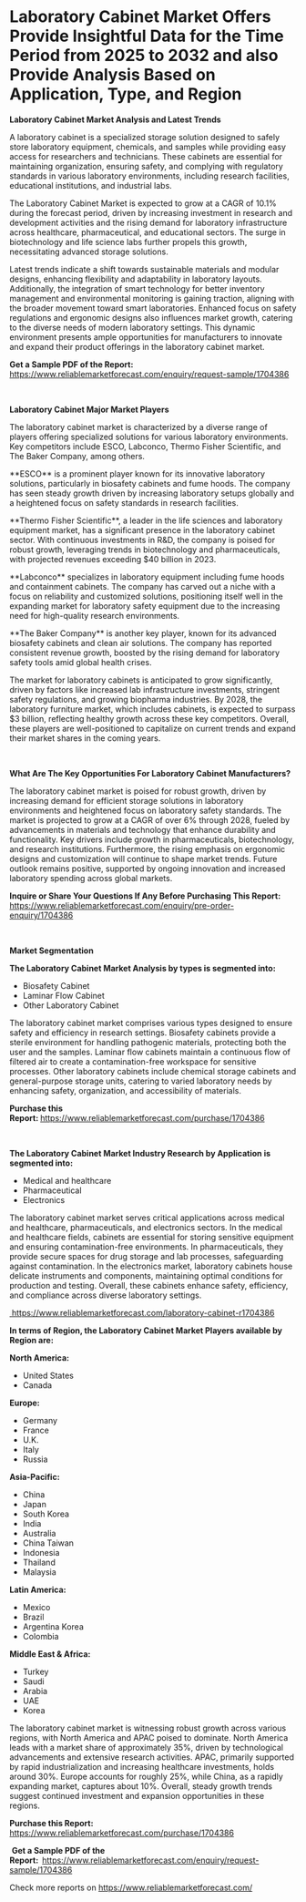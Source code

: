 <p><h1>Laboratory Cabinet Market Offers Provide Insightful Data for the Time Period from 2025 to 2032 and also Provide Analysis Based on Application, Type, and Region</h1></p><p><strong>Laboratory Cabinet Market Analysis and Latest Trends</strong></p>
<p><p>A laboratory cabinet is a specialized storage solution designed to safely store laboratory equipment, chemicals, and samples while providing easy access for researchers and technicians. These cabinets are essential for maintaining organization, ensuring safety, and complying with regulatory standards in various laboratory environments, including research facilities, educational institutions, and industrial labs.</p><p>The Laboratory Cabinet Market is expected to grow at a CAGR of 10.1% during the forecast period, driven by increasing investment in research and development activities and the rising demand for laboratory infrastructure across healthcare, pharmaceutical, and educational sectors. The surge in biotechnology and life science labs further propels this growth, necessitating advanced storage solutions.</p><p>Latest trends indicate a shift towards sustainable materials and modular designs, enhancing flexibility and adaptability in laboratory layouts. Additionally, the integration of smart technology for better inventory management and environmental monitoring is gaining traction, aligning with the broader movement toward smart laboratories. Enhanced focus on safety regulations and ergonomic designs also influences market growth, catering to the diverse needs of modern laboratory settings. This dynamic environment presents ample opportunities for manufacturers to innovate and expand their product offerings in the laboratory cabinet market.</p></p>
<p><strong>Get a Sample PDF of the Report:&nbsp;</strong> <a href="https://www.reliablemarketforecast.com/enquiry/request-sample/1704386?utm_campaign=950&utm_medium=2&utm_source=Github&utm_content=ia&utm_term=09012025&utm_id=laboratory-cabinet">https://www.reliablemarketforecast.com/enquiry/request-sample/1704386</a></p>
<p>&nbsp;</p>
<p><strong>Laboratory Cabinet Major Market Players</strong></p>
<p><p>The laboratory cabinet market is characterized by a diverse range of players offering specialized solutions for various laboratory environments. Key competitors include ESCO, Labconco, Thermo Fisher Scientific, and The Baker Company, among others.</p><p>**ESCO** is a prominent player known for its innovative laboratory solutions, particularly in biosafety cabinets and fume hoods. The company has seen steady growth driven by increasing laboratory setups globally and a heightened focus on safety standards in research facilities. </p><p>**Thermo Fisher Scientific**, a leader in the life sciences and laboratory equipment market, has a significant presence in the laboratory cabinet sector. With continuous investments in R&D, the company is poised for robust growth, leveraging trends in biotechnology and pharmaceuticals, with projected revenues exceeding $40 billion in 2023.</p><p>**Labconco** specializes in laboratory equipment including fume hoods and containment cabinets. The company has carved out a niche with a focus on reliability and customized solutions, positioning itself well in the expanding market for laboratory safety equipment due to the increasing need for high-quality research environments.</p><p>**The Baker Company** is another key player, known for its advanced biosafety cabinets and clean air solutions. The company has reported consistent revenue growth, boosted by the rising demand for laboratory safety tools amid global health crises. </p><p>The market for laboratory cabinets is anticipated to grow significantly, driven by factors like increased lab infrastructure investments, stringent safety regulations, and growing biopharma industries. By 2028, the laboratory furniture market, which includes cabinets, is expected to surpass $3 billion, reflecting healthy growth across these key competitors. Overall, these players are well-positioned to capitalize on current trends and expand their market shares in the coming years.</p></p>
<p>&nbsp;</p>
<p><strong>What Are The Key Opportunities For Laboratory Cabinet Manufacturers?</strong></p>
<p><p>The laboratory cabinet market is poised for robust growth, driven by increasing demand for efficient storage solutions in laboratory environments and heightened focus on laboratory safety standards. The market is projected to grow at a CAGR of over 6% through 2028, fueled by advancements in materials and technology that enhance durability and functionality. Key drivers include growth in pharmaceuticals, biotechnology, and research institutions. Furthermore, the rising emphasis on ergonomic designs and customization will continue to shape market trends. Future outlook remains positive, supported by ongoing innovation and increased laboratory spending across global markets.</p></p>
<p><strong>Inquire or Share Your Questions If Any Before Purchasing This Report:</strong> <a href="https://www.reliablemarketforecast.com/enquiry/pre-order-enquiry/1704386?utm_campaign=950&utm_medium=2&utm_source=Github&utm_content=ia&utm_term=09012025&utm_id=laboratory-cabinet">https://www.reliablemarketforecast.com/enquiry/pre-order-enquiry/1704386</a></p>
<p>&nbsp;</p>
<p><strong>Market Segmentation</strong></p>
<p><strong>The Laboratory Cabinet Market Analysis by types is segmented into:</strong></p>
<p><ul><li>Biosafety Cabinet</li><li>Laminar Flow Cabinet</li><li>Other Laboratory Cabinet</li></ul></p>
<p><p>The laboratory cabinet market comprises various types designed to ensure safety and efficiency in research settings. Biosafety cabinets provide a sterile environment for handling pathogenic materials, protecting both the user and the samples. Laminar flow cabinets maintain a continuous flow of filtered air to create a contamination-free workspace for sensitive processes. Other laboratory cabinets include chemical storage cabinets and general-purpose storage units, catering to varied laboratory needs by enhancing safety, organization, and accessibility of materials.</p></p>
<p><strong>Purchase this Report:&nbsp;</strong><a href="https://www.reliablemarketforecast.com/purchase/1704386?utm_campaign=950&utm_medium=2&utm_source=Github&utm_content=ia&utm_term=09012025&utm_id=laboratory-cabinet">https://www.reliablemarketforecast.com/purchase/1704386</a></p>
<p>&nbsp;</p>
<p><strong>The Laboratory Cabinet Market Industry Research by Application is segmented into:</strong></p>
<p><ul><li>Medical and healthcare</li><li>Pharmaceutical</li><li>Electronics</li></ul></p>
<p><p>The laboratory cabinet market serves critical applications across medical and healthcare, pharmaceuticals, and electronics sectors. In the medical and healthcare fields, cabinets are essential for storing sensitive equipment and ensuring contamination-free environments. In pharmaceuticals, they provide secure spaces for drug storage and lab processes, safeguarding against contamination. In the electronics market, laboratory cabinets house delicate instruments and components, maintaining optimal conditions for production and testing. Overall, these cabinets enhance safety, efficiency, and compliance across diverse laboratory settings.</p></p>
<p><a href="https://www.reliablemarketforecast.com/laboratory-cabinet-r1704386?utm_campaign=950&utm_medium=2&utm_source=Github&utm_content=ia&utm_term=09012025&utm_id=laboratory-cabinet">&nbsp;https://www.reliablemarketforecast.com/laboratory-cabinet-r1704386</a></p>
<p><strong>In terms of Region, the Laboratory Cabinet Market Players available by Region are:</strong></p>
<p>
    <p> <strong> North America: </strong>
        <ul>
            <li>United States</li>
            <li>Canada</li>
        </ul>
        </p> 
    <p> <strong> Europe: </strong>
        <ul>
            <li>Germany</li>
            <li>France</li>
            <li>U.K.</li>
            <li>Italy</li>
            <li>Russia</li>
        </ul>
        </p> 
    <p> <strong> Asia-Pacific: </strong>
        <ul>
            <li>China</li>
            <li>Japan</li>
            <li>South Korea</li>
            <li>India</li>
            <li>Australia</li>
            <li>China Taiwan</li>
            <li>Indonesia</li>
            <li>Thailand</li>
            <li>Malaysia</li>
        </ul>
        </p> 
    <p> <strong> Latin America: </strong>
        <ul>
            <li>Mexico</li>
            <li>Brazil</li>
            <li>Argentina Korea</li>
            <li>Colombia</li>
        </ul>
        </p> 
    <p> <strong> Middle East & Africa: </strong>
        <ul>
            <li>Turkey</li>
            <li>Saudi</li>
            <li>Arabia</li>
            <li>UAE</li>
            <li>Korea</li>
        </ul>
    </p>
    </p>
<p><p>The laboratory cabinet market is witnessing robust growth across various regions, with North America and APAC poised to dominate. North America leads with a market share of approximately 35%, driven by technological advancements and extensive research activities. APAC, primarily supported by rapid industrialization and increasing healthcare investments, holds around 30%. Europe accounts for roughly 25%, while China, as a rapidly expanding market, captures about 10%. Overall, steady growth trends suggest continued investment and expansion opportunities in these regions.</p></p>
<p><strong>Purchase this Report: </strong><a href="https://www.reliablemarketforecast.com/purchase/1704386?utm_campaign=950&utm_medium=2&utm_source=Github&utm_content=ia&utm_term=09012025&utm_id=laboratory-cabinet">https://www.reliablemarketforecast.com/purchase/1704386</a></p>
<p>&nbsp;<strong>Get a Sample PDF of the Report:&nbsp;&nbsp;</strong><a href="https://www.reliablemarketforecast.com/enquiry/request-sample/1704386?utm_campaign=950&utm_medium=2&utm_source=Github&utm_content=ia&utm_term=09012025&utm_id=laboratory-cabinet">https://www.reliablemarketforecast.com/enquiry/request-sample/1704386</a></p>
<p><strong></strong></p>
<p>Check more reports on <a href="https://www.reliablemarketforecast.com/?utm_campaign=950&utm_medium=2&utm_source=Github&utm_content=ia&utm_term=09012025&utm_id=laboratory-cabinet">https://www.reliablemarketforecast.com/</a></p>